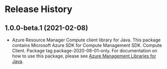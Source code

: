 # Release History

## 1.0.0-beta.1 (2021-02-08)

- Azure Resource Manager Compute client library for Java. This package contains Microsoft Azure SDK for Compute Management SDK. Compute Client. Package tag package-2020-06-01-only. For documentation on how to use this package, please see [Azure Management Libraries for Java](https://aka.ms/azsdk/java/mgmt).
